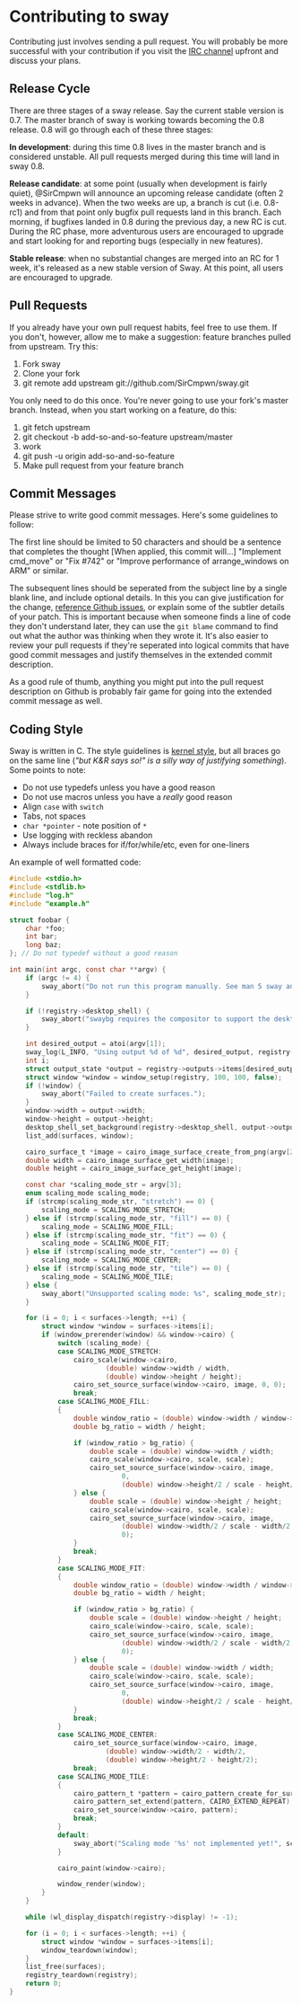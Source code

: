 # Contributing to sway

Contributing just involves sending a pull request. You will probably be more
successful with your contribution if you visit the [IRC
channel](http://webchat.freenode.net/?channels=sway&uio=d4) upfront and discuss
your plans.

## Release Cycle

There are three stages of a sway release. Say the current stable version is
0.7. The master branch of sway is working towards becoming the 0.8 release. 0.8
will go through each of these three stages:

**In development**: during this time 0.8 lives in the master branch and is
considered unstable. All pull requests merged during this time will land in sway
0.8.

**Release candidate**: at some point (usually when development is fairly quiet),
@SirCmpwn will announce an upcoming release candidate (often 2 weeks in
advance). When the two weeks are up, a branch is cut (i.e. 0.8-rc1) and from
that point only bugfix pull requests land in this branch. Each morning, if
bugfixes landed in 0.8 during the previous day, a new RC is cut. During the RC
phase, more adventurous users are encouraged to upgrade and start looking for
and reporting bugs (especially in new features).

**Stable release**: when no substantial changes are merged into an RC for 1
week, it's released as a new stable version of Sway. At this point, all users
are encouraged to upgrade.

## Pull Requests

If you already have your own pull request habits, feel free to use them. If you
don't, however, allow me to make a suggestion: feature branches pulled from
upstream. Try this:

1. Fork sway
2. Clone your fork
3. git remote add upstream git://github.com/SirCmpwn/sway.git

You only need to do this once. You're never going to use your fork's master
branch. Instead, when you start working on a feature, do this:

1. git fetch upstream
2. git checkout -b add-so-and-so-feature upstream/master
3. work
4. git push -u origin add-so-and-so-feature
5. Make pull request from your feature branch

## Commit Messages

Please strive to write good commit messages. Here's some guidelines to follow:

The first line should be limited to 50 characters and should be a sentence that
completes the thought [When applied, this commit will...] "Implement cmd_move"
or "Fix #742" or "Improve performance of arrange_windows on ARM" or similar.

The subsequent lines should be seperated from the subject line by a single
blank line, and include optional details. In this you can give justification
for the change, [reference Github
issues](https://help.github.com/articles/closing-issues-via-commit-messages/),
or explain some of the subtler details of your patch. This is important because
when someone finds a line of code they don't understand later, they can use the
`git blame` command to find out what the author was thinking when they wrote
it. It's also easier to review your pull requests if they're seperated into
logical commits that have good commit messages and justify themselves in the
extended commit description.

As a good rule of thumb, anything you might put into the pull request
description on Github is probably fair game for going into the extended commit
message as well.

## Coding Style

Sway is written in C. The style guidelines is [kernel
style](https://www.kernel.org/doc/Documentation/CodingStyle), but all braces go
on the same line (*"but K&R says so!" is a silly way of justifying something*).
Some points to note:

* Do not use typedefs unless you have a good reason
* Do not use macros unless you have a *really* good reason
* Align `case` with `switch`
* Tabs, not spaces
* `char *pointer` - note position of `*`
* Use logging with reckless abandon
* Always include braces for if/for/while/etc, even for one-liners

An example of well formatted code:

```C
#include <stdio.h>
#include <stdlib.h>
#include "log.h"
#include "example.h"

struct foobar {
	char *foo;
	int bar;
	long baz;
}; // Do not typedef without a good reason

int main(int argc, const char **argv) {
	if (argc != 4) {
		sway_abort("Do not run this program manually. See man 5 sway and look for output options.");
	}

	if (!registry->desktop_shell) {
		sway_abort("swaybg requires the compositor to support the desktop-shell extension.");
	}

	int desired_output = atoi(argv[1]);
	sway_log(L_INFO, "Using output %d of %d", desired_output, registry->outputs->length);
	int i;
	struct output_state *output = registry->outputs->items[desired_output];
	struct window *window = window_setup(registry, 100, 100, false);
	if (!window) {
		sway_abort("Failed to create surfaces.");
	}
	window->width = output->width;
	window->height = output->height;
	desktop_shell_set_background(registry->desktop_shell, output->output, window->surface);
	list_add(surfaces, window);

	cairo_surface_t *image = cairo_image_surface_create_from_png(argv[2]);
	double width = cairo_image_surface_get_width(image);
	double height = cairo_image_surface_get_height(image);

	const char *scaling_mode_str = argv[3];
	enum scaling_mode scaling_mode;
	if (strcmp(scaling_mode_str, "stretch") == 0) {
		scaling_mode = SCALING_MODE_STRETCH;
	} else if (strcmp(scaling_mode_str, "fill") == 0) {
		scaling_mode = SCALING_MODE_FILL;
	} else if (strcmp(scaling_mode_str, "fit") == 0) {
		scaling_mode = SCALING_MODE_FIT;
	} else if (strcmp(scaling_mode_str, "center") == 0) {
		scaling_mode = SCALING_MODE_CENTER;
	} else if (strcmp(scaling_mode_str, "tile") == 0) {
		scaling_mode = SCALING_MODE_TILE;
	} else {
		sway_abort("Unsupported scaling mode: %s", scaling_mode_str);
	}

	for (i = 0; i < surfaces->length; ++i) {
		struct window *window = surfaces->items[i];
		if (window_prerender(window) && window->cairo) {
			switch (scaling_mode) {
			case SCALING_MODE_STRETCH:
				cairo_scale(window->cairo,
						(double) window->width / width,
						(double) window->height / height);
				cairo_set_source_surface(window->cairo, image, 0, 0);
				break;
			case SCALING_MODE_FILL:
			{
				double window_ratio = (double) window->width / window->height;
				double bg_ratio = width / height;

				if (window_ratio > bg_ratio) {
					double scale = (double) window->width / width;
					cairo_scale(window->cairo, scale, scale);
					cairo_set_source_surface(window->cairo, image,
							0,
							(double) window->height/2 / scale - height/2);
				} else {
					double scale = (double) window->height / height;
					cairo_scale(window->cairo, scale, scale);
					cairo_set_source_surface(window->cairo, image,
							(double) window->width/2 / scale - width/2,
							0);
				}
				break;
			}
			case SCALING_MODE_FIT:
			{
				double window_ratio = (double) window->width / window->height;
				double bg_ratio = width / height;

				if (window_ratio > bg_ratio) {
					double scale = (double) window->height / height;
					cairo_scale(window->cairo, scale, scale);
					cairo_set_source_surface(window->cairo, image,
							(double) window->width/2 / scale - width/2,
							0);
				} else {
					double scale = (double) window->width / width;
					cairo_scale(window->cairo, scale, scale);
					cairo_set_source_surface(window->cairo, image,
							0,
							(double) window->height/2 / scale - height/2);
				}
				break;
			}
			case SCALING_MODE_CENTER:
				cairo_set_source_surface(window->cairo, image,
						(double) window->width/2 - width/2,
						(double) window->height/2 - height/2);
				break;
			case SCALING_MODE_TILE:
			{
				cairo_pattern_t *pattern = cairo_pattern_create_for_surface(image);
				cairo_pattern_set_extend(pattern, CAIRO_EXTEND_REPEAT);
				cairo_set_source(window->cairo, pattern);
				break;
			}
			default:
				sway_abort("Scaling mode '%s' not implemented yet!", scaling_mode_str);
			}

			cairo_paint(window->cairo);

			window_render(window);
		}
	}

	while (wl_display_dispatch(registry->display) != -1);

	for (i = 0; i < surfaces->length; ++i) {
		struct window *window = surfaces->items[i];
		window_teardown(window);
	}
	list_free(surfaces);
	registry_teardown(registry);
	return 0;
}
```
